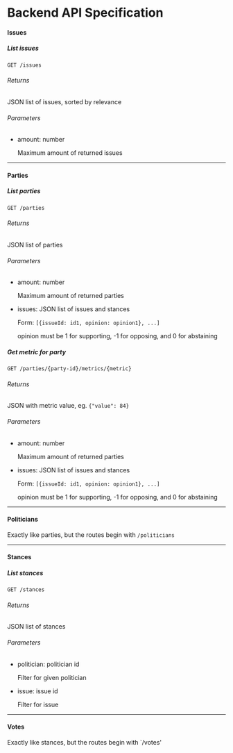 # Backend API Specification

#### Issues

##### List issues
`GET /issues`

###### Returns
JSON list of issues, sorted by relevance

###### Parameters
- amount: number

  Maximum amount of returned issues

---

#### Parties

##### List parties
`GET /parties`

###### Returns
JSON list of parties

###### Parameters
- amount: number

  Maximum amount of returned parties

- issues: JSON list of issues and stances

  Form: `[{issueId: id1, opinion: opinion1}, ...]`
  
  opinion must be 1 for supporting, -1 for opposing, and 0 for abstaining


##### Get metric for party
`GET /parties/{party-id}/metrics/{metric}`

###### Returns
JSON with metric value, eg. `{"value": 84}`

###### Parameters
- amount: number

  Maximum amount of returned parties

- issues: JSON list of issues and stances

  Form: `[{issueId: id1, opinion: opinion1}, ...]`
  
  opinion must be 1 for supporting, -1 for opposing, and 0 for abstaining

---

#### Politicians

Exactly like parties, but the routes begin with `/politicians`

---

#### Stances

##### List stances
`GET /stances`

###### Returns
JSON list of stances

###### Parameters
- politician: politician id

  Filter for given politician

- issue: issue id

  Filter for issue

---

#### Votes

Exactly like stances, but the routes begin with `/votes'
